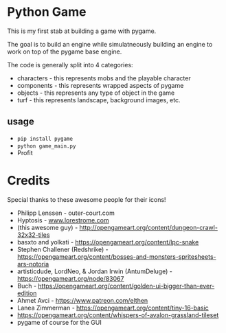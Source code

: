 # Python Game #

This is my first stab at building a game with pygame.

The goal is to build an engine while simulatneously building an engine
to work on top of the pygame base engine.

The code is generally split into 4 categories:
* characters - this represents mobs and the playable character
* components - this represents wrapped aspects of pygame
* objects - this represents any type of object in the game
* turf - this represents landscape, background images, etc.

## usage ##

* `pip install pygame`
* `python game_main.py`
* Profit

# Credits #

Special thanks to these awesome people for their icons!
* Philipp Lenssen - outer-court.com
* Hyptosis -  www.lorestrome.com
* (this awesome guy) - http://opengameart.org/content/dungeon-crawl-32x32-tiles
* basxto and yolkati - https://opengameart.org/content/lpc-snake
* Stephen Challener (Redshrike) - https://opengameart.org/content/bosses-and-monsters-spritesheets-ars-notoria
* artisticdude, LordNeo, & Jordan Irwin (AntumDeluge) - https://opengameart.org/node/83067
* Buch - https://opengameart.org/content/golden-ui-bigger-than-ever-edition
* Ahmet Avci - https://www.patreon.com/elthen
* Lanea Zimmerman - https://opengameart.org/content/tiny-16-basic
* https://opengameart.org/content/whispers-of-avalon-grassland-tileset
* pygame of course for the GUI